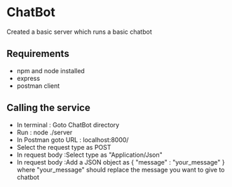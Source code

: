 # ChatBot

Created a basic server which runs a basic chatbot
  
## Requirements
- npm and node installed
- express
- postman client

## Calling the service

- In terminal : Goto ChatBot directory
- Run : node ./server
- In Postman goto URL : localhost:8000/
- Select the request type as POST 
- In request body :Select type as "Application/Json"
- In request body :Add a JSON object as { "message" : "your_message" }
where "your_message" should replace the message you want to give to chatbot
